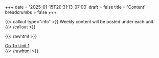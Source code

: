+++
date = '2025-01-15T20:31:13-07:00'
draft = false
title = 'Content'
breadcrumbs = false
+++

{{< callout type="info" >}}
  Weekly content will be posted under each unit.
{{< /callout >}}

{{< rawhtml >}}
    <div class="mx-auto mt-8 flex justify-center">
        <a class="w-auto mt-4 py-2 px-4 bg-blue-500 text-white font-semibold rounded-lg no-underline hover:bg-blue-600 focus:outline-none focus:ring-2 focus:ring-blue-500 focus:ring-opacity-50" href='/material/unit1'>Go To Unit 1</a>
    </div>
{{< /rawhtml >}}